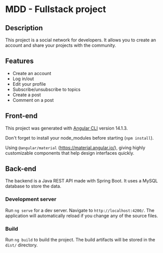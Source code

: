 # MDD - Fullstack project

## Description

This project is a social network for developers. It allows you to create an account and share your projects with the community.

## Features
- Create an account
- Log in/out
- Edit your profile
- Subscribe/unsubscribe to topics
- Create a post
- Comment on a post

## Front-end

This project was generated with [Angular CLI](https://github.com/angular/angular-cli) version 14.1.3.

Don't forget to install your node_modules before starting (`npm install`).

Using `@angular/material` (https://material.angular.io/), giving highly customizable
components that help design interfaces quickly.

## Back-end

The backend is a Java REST API made with Spring Boot. 
It uses a MySQL database to store the data.

### Development server

Run `ng serve` for a dev server. Navigate to `http://localhost:4200/`. The application will automatically reload if you change any of the source files.

### Build

Run `ng build` to build the project. The build artifacts will be stored in the `dist/` directory.


